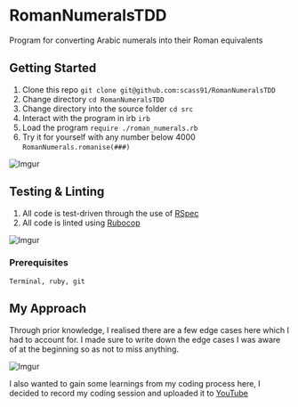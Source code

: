 # RomanNumeralsTDD

Program for converting Arabic numerals into their Roman equivalents

## Getting Started

1. Clone this repo `git clone git@github.com:scass91/RomanNumeralsTDD`
2. Change directory `cd RomanNumeralsTDD`
3. Change directory into the source folder `cd src`
4. Interact with the program in irb `irb`
5. Load the program `require ./roman_numerals.rb`
6. Try it for yourself with any number below 4000 `RomanNumerals.romanise(###)`

![Imgur](https://i.imgur.com/4RgQgLy.png)

## Testing & Linting

1. All code is test-driven through the use of [RSpec](http://rspec.info/)
2. All code is linted using [Rubocop](https://rubocop.readthedocs.io/en/latest/)

![Imgur](https://i.imgur.com/3PSBV2X.png)

### Prerequisites

```
Terminal, ruby, git
```

## My Approach

Through prior knowledge, I realised there are a few edge cases here which I had to account for. I made sure to write down the edge cases I was aware of at the beginning so as not to miss anything.

![Imgur](https://i.imgur.com/xy615P6.jpg)

I also wanted to gain some learnings from my coding process here, I decided to record my coding session and uploaded it to [YouTube](https://www.youtube.com/watch?v=NK3IQhl71Zs&t=3s)
